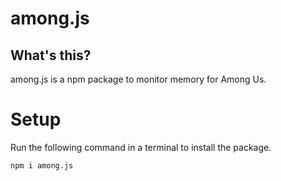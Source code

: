 # among.js
## What's this?
among.js is a npm package to monitor memory for Among Us.

# Setup
Run the following command in a terminal to install the package.
```
npm i among.js
```

